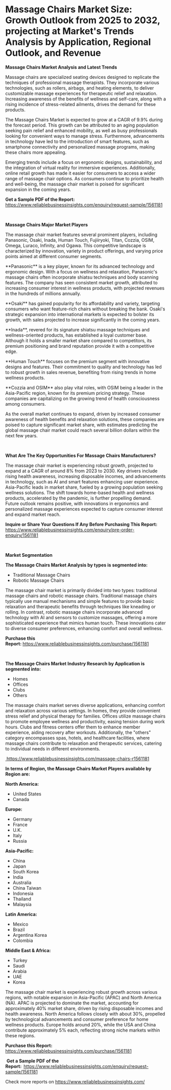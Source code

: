 <p><h1>Massage Chairs Market Size: Growth Outlook from 2025 to 2032, projecting at Market's Trends Analysis by Application, Regional Outlook, and Revenue</h1></p><p><strong>Massage Chairs Market Analysis and Latest Trends</strong></p>
<p><p>Massage chairs are specialized seating devices designed to replicate the techniques of professional massage therapists. They incorporate various technologies, such as rollers, airbags, and heating elements, to deliver customizable massage experiences for therapeutic relief and relaxation. Increasing awareness of the benefits of wellness and self-care, along with a rising incidence of stress-related ailments, drives the demand for these products.</p><p>The Massage Chairs Market is expected to grow at a CAGR of 9.9% during the forecast period. This growth can be attributed to an aging population seeking pain relief and enhanced mobility, as well as busy professionals looking for convenient ways to manage stress. Furthermore, advancements in technology have led to the introduction of smart features, such as smartphone connectivity and personalized massage programs, making these chairs more appealing.</p><p>Emerging trends include a focus on ergonomic designs, sustainability, and the integration of virtual reality for immersive experiences. Additionally, online retail growth has made it easier for consumers to access a wider range of massage chair options. As consumers continue to prioritize health and well-being, the massage chair market is poised for significant expansion in the coming years.</p></p>
<p><strong>Get a Sample PDF of the Report:&nbsp;</strong> <a href="https://www.reliablebusinessinsights.com/enquiry/request-sample/1561181?utm_campaign=96&utm_medium=2&utm_source=Github&utm_content=ia&utm_term=05022025&utm_id=massage-chairs">https://www.reliablebusinessinsights.com/enquiry/request-sample/1561181</a></p>
<p>&nbsp;</p>
<p><strong>Massage Chairs Major Market Players</strong></p>
<p><p>The massage chair market features several prominent players, including Panasonic, Osaki, Inada, Human Touch, Fujiiryoki, Titan, Cozzia, OSIM, Omega, Luraco, Infinity, and Ogawa. This competitive landscape is characterized by innovation, variety in product offerings, and varying price points aimed at different consumer segments.</p><p>**Panasonic** is a key player, known for its advanced technology and ergonomic design. With a focus on wellness and relaxation, Panasonic's massage chairs often incorporate shiatsu techniques and body scanning features. The company has seen consistent market growth, attributed to increasing consumer interest in wellness products, with projected revenues in the hundreds of millions annually.</p><p>**Osaki** has gained popularity for its affordability and variety, targeting consumers who want feature-rich chairs without breaking the bank. Osaki's strategic expansion into international markets is expected to bolster its growth, with sales projected to increase significantly in the coming years.</p><p>**Inada**, revered for its signature shiatsu massage techniques and wellness-oriented products, has established a loyal customer base. Although it holds a smaller market share compared to competitors, its premium positioning and brand reputation provide it with a competitive edge.</p><p>**Human Touch** focuses on the premium segment with innovative designs and features. Their commitment to quality and technology has led to robust growth in sales revenue, benefiting from rising trends in home wellness products.</p><p>**Cozzia and OSIM** also play vital roles, with OSIM being a leader in the Asia-Pacific region, known for its premium pricing strategy. These companies are capitalizing on the growing trend of health consciousness among consumers.</p><p>As the overall market continues to expand, driven by increased consumer awareness of health benefits and relaxation solutions, these companies are poised to capture significant market share, with estimates predicting the global massage chair market could reach several billion dollars within the next few years.</p></p>
<p>&nbsp;</p>
<p><strong>What Are The Key Opportunities For Massage Chairs Manufacturers?</strong></p>
<p><p>The massage chair market is experiencing robust growth, projected to expand at a CAGR of around 8% from 2023 to 2030. Key drivers include rising health awareness, increasing disposable incomes, and advancements in technology, such as AI and smart features enhancing user experience. Asia-Pacific leads in market share, fueled by a growing population seeking wellness solutions. The shift towards home-based health and wellness products, accelerated by the pandemic, is further propelling demand. Future outlook remains positive, with innovations in ergonomics and personalized massage experiences expected to capture consumer interest and expand market reach.</p></p>
<p><strong>Inquire or Share Your Questions If Any Before Purchasing This Report:</strong> <a href="https://www.reliablebusinessinsights.com/enquiry/pre-order-enquiry/1561181?utm_campaign=96&utm_medium=2&utm_source=Github&utm_content=ia&utm_term=05022025&utm_id=massage-chairs">https://www.reliablebusinessinsights.com/enquiry/pre-order-enquiry/1561181</a></p>
<p>&nbsp;</p>
<p><strong>Market Segmentation</strong></p>
<p><strong>The Massage Chairs Market Analysis by types is segmented into:</strong></p>
<p><ul><li>Traditional Massage Chairs</li><li>Robotic Massage Chairs</li></ul></p>
<p><p>The massage chair market is primarily divided into two types: traditional massage chairs and robotic massage chairs. Traditional massage chairs typically use manual mechanisms and simple features to provide basic relaxation and therapeutic benefits through techniques like kneading or rolling. In contrast, robotic massage chairs incorporate advanced technology with AI and sensors to customize massages, offering a more sophisticated experience that mimics human touch. These innovations cater to diverse consumer preferences, enhancing comfort and overall wellness.</p></p>
<p><strong>Purchase this Report:&nbsp;</strong><a href="https://www.reliablebusinessinsights.com/purchase/1561181?utm_campaign=96&utm_medium=2&utm_source=Github&utm_content=ia&utm_term=05022025&utm_id=massage-chairs">https://www.reliablebusinessinsights.com/purchase/1561181</a></p>
<p>&nbsp;</p>
<p><strong>The Massage Chairs Market Industry Research by Application is segmented into:</strong></p>
<p><ul><li>Homes</li><li>Offices</li><li>Clubs</li><li>Others</li></ul></p>
<p><p>The massage chairs market serves diverse applications, enhancing comfort and relaxation across various settings. In homes, they provide convenient stress relief and physical therapy for families. Offices utilize massage chairs to promote employee wellness and productivity, easing tension during work hours. Clubs and fitness centers offer them to enhance member experience, aiding recovery after workouts. Additionally, the "others" category encompasses spas, hotels, and healthcare facilities, where massage chairs contribute to relaxation and therapeutic services, catering to individual needs in different environments.</p></p>
<p><a href="https://www.reliablebusinessinsights.com/massage-chairs-r1561181?utm_campaign=96&utm_medium=2&utm_source=Github&utm_content=ia&utm_term=05022025&utm_id=massage-chairs">&nbsp;https://www.reliablebusinessinsights.com/massage-chairs-r1561181</a></p>
<p><strong>In terms of Region, the Massage Chairs Market Players available by Region are:</strong></p>
<p>
    <p> <strong> North America: </strong>
        <ul>
            <li>United States</li>
            <li>Canada</li>
        </ul>
        </p> 
    <p> <strong> Europe: </strong>
        <ul>
            <li>Germany</li>
            <li>France</li>
            <li>U.K.</li>
            <li>Italy</li>
            <li>Russia</li>
        </ul>
        </p> 
    <p> <strong> Asia-Pacific: </strong>
        <ul>
            <li>China</li>
            <li>Japan</li>
            <li>South Korea</li>
            <li>India</li>
            <li>Australia</li>
            <li>China Taiwan</li>
            <li>Indonesia</li>
            <li>Thailand</li>
            <li>Malaysia</li>
        </ul>
        </p> 
    <p> <strong> Latin America: </strong>
        <ul>
            <li>Mexico</li>
            <li>Brazil</li>
            <li>Argentina Korea</li>
            <li>Colombia</li>
        </ul>
        </p> 
    <p> <strong> Middle East & Africa: </strong>
        <ul>
            <li>Turkey</li>
            <li>Saudi</li>
            <li>Arabia</li>
            <li>UAE</li>
            <li>Korea</li>
        </ul>
    </p>
    </p>
<p><p>The massage chair market is experiencing robust growth across various regions, with notable expansion in Asia-Pacific (APAC) and North America (NA). APAC is projected to dominate the market, accounting for approximately 40% market share, driven by rising disposable incomes and health awareness. North America follows closely with about 30%, propelled by technological advancements and consumer preference for home wellness products. Europe holds around 20%, while the USA and China contribute approximately 5% each, reflecting strong niche markets within these regions.</p></p>
<p><strong>Purchase this Report: </strong><a href="https://www.reliablebusinessinsights.com/purchase/1561181?utm_campaign=96&utm_medium=2&utm_source=Github&utm_content=ia&utm_term=05022025&utm_id=massage-chairs">https://www.reliablebusinessinsights.com/purchase/1561181</a></p>
<p>&nbsp;<strong>Get a Sample PDF of the Report:&nbsp;&nbsp;</strong><a href="https://www.reliablebusinessinsights.com/enquiry/request-sample/1561181?utm_campaign=96&utm_medium=2&utm_source=Github&utm_content=ia&utm_term=05022025&utm_id=massage-chairs">https://www.reliablebusinessinsights.com/enquiry/request-sample/1561181</a></p>
<p><strong></strong></p>
<p>Check more reports on <a href="https://www.reliablebusinessinsights.com/?utm_campaign=96&utm_medium=2&utm_source=Github&utm_content=ia&utm_term=05022025&utm_id=massage-chairs">https://www.reliablebusinessinsights.com/</a></p>